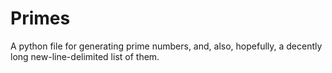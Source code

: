 # Primes
A python file for generating prime numbers, and, also, hopefully, a decently
long new-line-delimited list of them. 
